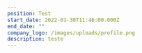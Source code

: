 ```yaml
---
position: Test
start_date: 2022-01-30T11:46:00.000Z
end_date: ""
company_logo: /images/uploads/profile.png
description: teste
---
```

